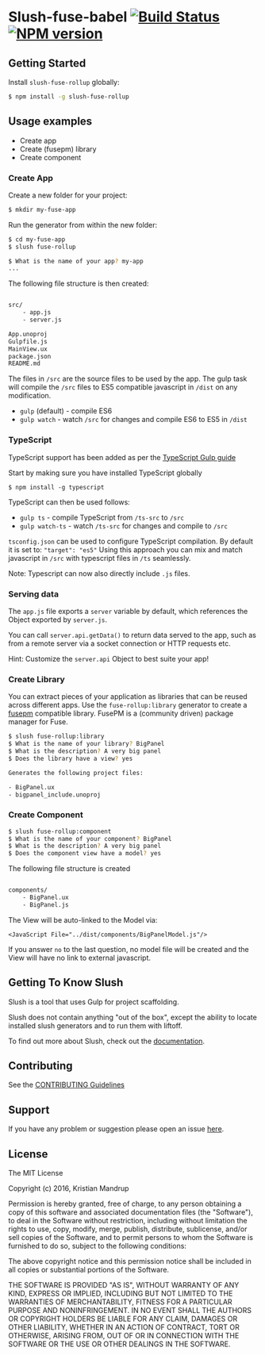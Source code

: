 # Slush-fuse-babel [![Build Status](https://secure.travis-ci.org/kristianmandrup/slush-fuse-rollup.png?branch=master)](https://travis-ci.org/kristianmandrup/slush-fuse-rollup) [![NPM version](https://badge-me.herokuapp.com/api/npm/slush-fuse-rollup.png)](http://badges.enytc.com/for/npm/slush-fuse-rollup)

## Getting Started

Install `slush-fuse-rollup` globally:

```bash
$ npm install -g slush-fuse-rollup
```

## Usage examples

- Create app
- Create (fusepm) library
- Create component

### Create App

Create a new folder for your project:

```bash
$ mkdir my-fuse-app
```

Run the generator from within the new folder:

```bash
$ cd my-fuse-app
$ slush fuse-rollup

$ What is the name of your app? my-app
...
```

The following file structure is then created:

```bash

src/
    - app.js
    - server.js

App.unoproj
Gulpfile.js
MainView.ux
package.json
README.md
```

The files in `/src` are the source files to be used by the app. The gulp task will compile the `/src` files to ES5 compatible javascript in `/dist` on any modification.

- `gulp` (default) - compile ES6
- `gulp watch` - watch `/src` for changes and compile ES6 to ES5 in `/dist`

### TypeScript
TypeScript support has been added as per the [TypeScript Gulp guide](http://www.typescriptlang.org/docs/handbook/gulp.html)

Start by making sure you have installed TypeScript globally

`$ npm install -g typescript`

TypeScript can then be used follows:
- `gulp ts` - compile TypeScript from `/ts-src` to `/src`
- `gulp watch-ts` - watch `/ts-src` for changes and compile to `/src`

`tsconfig.json` can be used to configure TypeScript compilation. By default it is set to: `"target": "es5"`
Using this approach you can mix and match javascript in `/src` with typescript files in `/ts` seamlessly.

Note: Typescript can now also directly include `.js` files.

### Serving data
The `app.js` file exports a `server` variable by default, which references the Object exported by `server.js`.

You can call `server.api.getData()` to return data served to the app, such as from a remote server via a socket connection or HTTP requests etc.

Hint: Customize the `server.api` Object to best suite your app!

### Create Library
You can extract pieces of your application as libraries that can be reused across different apps.
Use the `fuse-rollup:library` generator to create a [fusepm](https://github.com/bolav/fusepm) compatible library.
FusePM is a (community driven) package manager for Fuse.

```bash
$ slush fuse-rollup:library
$ What is the name of your library? BigPanel
$ What is the description? A very big panel
$ Does the library have a view? yes

Generates the following project files:

- BigPanel.ux
- bigpanel_include.unoproj
```

### Create Component

```bash
$ slush fuse-rollup:component
$ What is the name of your component? BigPanel
$ What is the description? A very big panel
$ Does the component view have a model? yes
```

The following file structure is created

```bash

components/
    - BigPanel.ux
    - BigPanel.js
```

The View will be auto-linked to the Model via:

`<JavaScript File="../dist/components/BigPanelModel.js"/>`

If you answer `no` to the last question, no model file will be created and the View will have no link to external javascript.

## Getting To Know Slush

Slush is a tool that uses Gulp for project scaffolding.

Slush does not contain anything "out of the box", except the ability to locate installed slush generators and to run them with liftoff.

To find out more about Slush, check out the [documentation](https://github.com/slushjs/slush).

## Contributing

See the [CONTRIBUTING Guidelines](https://github.com/kristianmandrup/slush-fuse-rollup/blob/master/CONTRIBUTING.md)

## Support
If you have any problem or suggestion please open an issue [here](https://github.com/kristianmandrup/slush-fuse-rollup/issues).

## License

The MIT License

Copyright (c) 2016, Kristian Mandrup

Permission is hereby granted, free of charge, to any person
obtaining a copy of this software and associated documentation
files (the "Software"), to deal in the Software without
restriction, including without limitation the rights to use,
copy, modify, merge, publish, distribute, sublicense, and/or sell
copies of the Software, and to permit persons to whom the
Software is furnished to do so, subject to the following
conditions:

The above copyright notice and this permission notice shall be
included in all copies or substantial portions of the Software.

THE SOFTWARE IS PROVIDED "AS IS", WITHOUT WARRANTY OF ANY KIND,
EXPRESS OR IMPLIED, INCLUDING BUT NOT LIMITED TO THE WARRANTIES
OF MERCHANTABILITY, FITNESS FOR A PARTICULAR PURPOSE AND
NONINFRINGEMENT. IN NO EVENT SHALL THE AUTHORS OR COPYRIGHT
HOLDERS BE LIABLE FOR ANY CLAIM, DAMAGES OR OTHER LIABILITY,
WHETHER IN AN ACTION OF CONTRACT, TORT OR OTHERWISE, ARISING
FROM, OUT OF OR IN CONNECTION WITH THE SOFTWARE OR THE USE OR
OTHER DEALINGS IN THE SOFTWARE.
